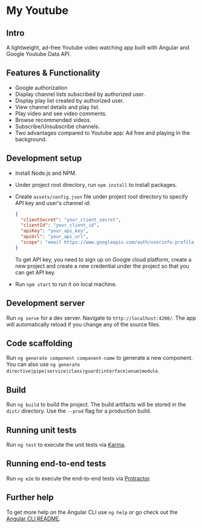 # My Youtube

## Intro

A lightweight, ad-free Youtube video watching app built with Angular and Google Youtube Data API.

## Features & Functionality

- Google authorization
- Display channel lists subscribed by authorized user.
- Display play list created by authorized user.
- View channel details and play list.
- Play video and see video comments.
- Browse recommended videos.
- Subscribe/Unsubscribe channels.
- Two advantages compared to Youtube app: Ad free and playing in the background.

## Development setup

- Install Node.js and NPM.
- Under project root directory, run `npm install` to install packages.
- Create `assets/config.json` file under project root directory to specify API key and user's channel id:

  ```json
  {
    "clientSecret": "your_client_secret",
    "clientId": "your_client_id",
    "apiKey": "your_api_key",
    "apiUrl": "your_api_url",
    "scope": "email https://www.googleapis.com/auth/userinfo.profile https://www.googleapis.com/auth/youtube https://www.googleapis.com/auth/youtube.force-ssl"
  }
  ```

  To get API key, you need to sign up on Google cloud platform, create a new project and create a new credential under the project so that you can get API key.

- Run `npm start` to run it on local machine.

## Development server

Run `ng serve` for a dev server. Navigate to `http://localhost:4200/`. The app will automatically reload if you change any of the source files.

## Code scaffolding

Run `ng generate component component-name` to generate a new component. You can also use `ng generate directive|pipe|service|class|guard|interface|enum|module`.

## Build

Run `ng build` to build the project. The build artifacts will be stored in the `dist/` directory. Use the `--prod` flag for a production build.

## Running unit tests

Run `ng test` to execute the unit tests via [Karma](https://karma-runner.github.io).

## Running end-to-end tests

Run `ng e2e` to execute the end-to-end tests via [Protractor](http://www.protractortest.org/).

## Further help

To get more help on the Angular CLI use `ng help` or go check out the [Angular CLI README](https://github.com/angular/angular-cli/blob/master/README.md).
